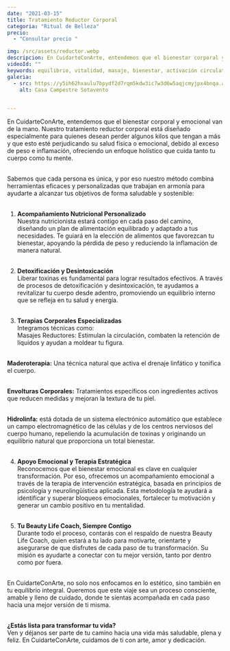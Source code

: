 ```yaml
---
date: "2021-03-15"
title: Tratamiento Reductor Corporal
categoria: "Ritual de Belleza"
precio:  
  - "Consultar precio "

img: /src/assets/reductor.webp
descripcion: En CuidarteConArte, entendemos que el bienestar corporal y emocional van de la mano.
videoId: ""
keywords: equilibrio, vitalidad, masaje, bienestar, activación circulatoria, grasas, toxinas, obesidad, elasticidad, firmeza, tono muscular, tonificante, elastina, colágeno, reafirmante, perdida de peso. tratamiento reductor
galeria:
  - src: https://y5ih62hxaulu7bpydf2d7rqm5kdw3ic7w3d6w5aqjcmyjpx4bnqa.arweave.net/x1B_aPcFF0-F-Bl0P8YM6odtoF-2x-t0EEiZhL78C2A
    alt: Casa Campestre Sotavento

  
---
```


En CuidarteConArte, entendemos que el bienestar corporal y emocional van de la mano. Nuestro tratamiento reductor corporal está diseñado especialmente para quienes desean perder algunos kilos que tengan a más y que esto esté perjudicando su salud física o emocional,  debido al exceso de peso e inflamación, ofreciendo un enfoque holístico que cuida tanto tu cuerpo como tu mente. <br><br>

Sabemos que cada persona es única, y por eso nuestro método combina herramientas eficaces y personalizadas que trabajan en armonía para ayudarte a alcanzar tus objetivos de forma saludable y sostenible: <br><br>

1. **Acompañamiento Nutricional Personalizado**<br>
Nuestra nutricionista estará contigo en cada paso del camino, diseñando un plan de alimentación equilibrado y adaptado a tus necesidades. Te guiará en la elección de alimentos que favorezcan tu bienestar, apoyando la pérdida de peso y reduciendo la inflamación de manera natural. <br><br>

2. **Detoxificación y Desintoxicación** <br>
Liberar toxinas es fundamental para lograr resultados efectivos. A través de procesos de detoxificación y desintoxicación, te ayudamos a revitalizar tu cuerpo desde adentro, promoviendo un equilibrio interno que se refleja en tu salud y energía. <br><br>

3. **Terapias Corporales Especializadas** <br>
Integramos técnicas como: <br>
Masajes Reductores: Estimulan la circulación, combaten la retención de líquidos y ayudan a moldear tu figura.<br><br>

**Maderoterapia:** Una técnica natural que activa el drenaje linfático y tonifica el cuerpo. <br><br>

**Envolturas Corporales:** Tratamientos específicos con ingredientes activos que reducen medidas y mejoran la textura de tu piel. <br><br>

**Hidrolinfa:** está dotada de un sistema electrónico automático que establece un campo electromagnético de las células y de los centros nerviosos del cuerpo humano, repeliendo la acumulación de toxinas y originando un equilibrio natural que proporciona un total bienestar. <br><br>

4. **Apoyo Emocional y Terapia Estratégica** <br>
Reconocemos que el bienestar emocional es clave en cualquier transformación. Por eso, ofrecemos un acompañamiento emocional a través de la terapia de intervención estratégica, basada en principios de psicología y neurolingüística aplicada. Esta metodología te ayudará a identificar y superar bloqueos emocionales, fortalecer tu motivación y generar un cambio positivo en tu mentalidad. <br><br>

5. **Tu Beauty Life Coach, Siempre Contigo** <br>
Durante todo el proceso, contarás con el respaldo de nuestra Beauty Life Coach, quien estará a tu lado para motivarte, orientarte y asegurarse de que disfrutes de cada paso de tu transformación. Su misión es ayudarte a conectar con tu mejor versión, tanto por dentro como por fuera. <br><br>

En CuidarteConArte, no solo nos enfocamos en lo estético, sino también en tu equilibrio integral. Queremos que este viaje sea un proceso consciente, amable y lleno de cuidado, donde te sientas acompañada en cada paso hacia una mejor versión de ti misma. <br><br>

**¿Estás lista para transformar tu vida?** <br>
Ven y déjanos ser parte de tu camino hacia una vida más saludable, plena y feliz. En CuidarteConArte, cuidamos de ti con arte, amor y dedicación. <br><br>


